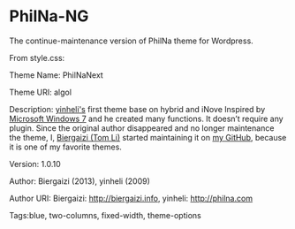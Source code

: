 PhilNa-NG
=========

The continue-maintenance version of PhilNa theme for Wordpress.

From style.css:

Theme Name: PhilNaNext

Theme URI: algol

Description: [yinheli's](http://philna.com) first theme base on hybrid and iNove Inspired by [Microsoft Windows 7](http://www.microsoft.com/windows/windows-7/default.aspx) and he created many functions. It doesn’t require any plugin. Since the original author disappeared and no longer maintenance the theme, I, [Biergaizi (Tom Li)](http://biergaizi.info) started maintaining it on [my GitHub](https://github.com/biergaizi/PhilNa-NG), because it is one of my favorite themes.

Version: 1.0.10

Author: Biergaizi (2013), yinheli (2009)

Author URI: Biergaizi: http://biergaizi.info, yinheli: http://philna.com

Tags:blue, two-columns, fixed-width, theme-options
